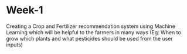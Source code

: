 # Week-1
Creating a Crop and Fertilizer recommendation system using Machine Learning which will be helpful to the farmers in many ways (Eg: When to grow which plants and what pesticides should be used from the user inputs)
